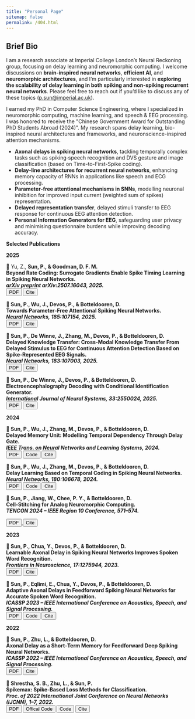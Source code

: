 ```yaml
---
title: "Personal Page"
sitemap: false
permalink: /404.html
---
```


## Brief Bio

I am a research associate at Imperial College London’s Neural Reckoning group, focusing on delay learning and neuromorphic computing. I welcome discussions on **brain-inspired neural networks**, **efficient AI**, and **neuromorphic architectures**, and I’m particularly interested in **exploring the scalability of delay learning in both spiking and non-spiking recurrent neural networks**. Please feel free to reach out if you’d like to discuss any of these topics (p.sun@imperial.ac.uk).

I earned my PhD in Computer Science Engineering, where I specialized in neuromorphic computing, machine learning, and speech & EEG processing. I was honored to receive the "Chinese Government Award for Outstanding PhD Students Abroad (2024)".  My research spans delay learning, bio-inspired neural architectures and frameworks, and neuronscience-inspired attention mechanisms.


- **Axonal delays in spiking neural networks**, tackling temporally complex tasks such as spiking‑speech recognition and DVS gesture and image classification (based on Time-to-First-Spike coding).  
- **Delay‑line architectures for recurrent neural networks**, enhancing memory capacity of RNNs in applications like speech and ECG processing.  
- **Parameter‑free attentional mechanisms in SNNs**, modelling neuronal inhibition for improved input current (weighted sum of spikes) representation. 
- **Delayed representation transfer**,  delayed stimuli transfer to EEG response for continuous EEG attention detection.  
- **Personal Information Generators for EEG**, safeguarding user privacy and minimising questionnaire burdens while improving decoding accuracy.


**Selected Publications**

**2025**


<!-- 15. Beyond Rate Coding: Surrogate Gradients Enable Spike Timing Learning in Spiking Neural Networks (arXiv:2507.16043, 2025) -->
📄 Yu, Z., <strong>Sun, P.<strong>, &amp; Goodman, D. F. M.  
<strong>Beyond Rate Coding: Surrogate Gradients Enable Spike Timing Learning in Spiking Neural Networks.</strong>  
<em>arXiv preprint arXiv:2507.16043, 2025.</em>  
<a href="https://arxiv.org/pdf/2507.16043.pdf" target="_blank"><button>PDF</button></a>
<button onclick="showBibtex('bib1')">Cite</button>
<div id="bib1" style="display:none; position:fixed; top:20%; left:50%; transform:translateX(-50%); background:#fff; border:1px solid #ccc; padding:1em; z-index:100; max-width:600px;">
  <pre id="txt1" style="white-space:pre-wrap;">
@article{yu2025beyond,
  title={Beyond Rate Coding: Surrogate Gradients Enable Spike Timing Learning in Spiking Neural Networks},
  author={Yu, Ziqiao and Sun, Pengfei and Goodman, Dan FM},
  journal={arXiv preprint arXiv:2507.16043},
  year={2025}
}
  </pre>
  <button onclick="copyBib('txt1')">Copy</button>
  <button onclick="hideBib('bib1')">Close</button>
</div>



<!-- 2. Towards Parameter‑Free Attentional SNNs (Neural Networks 185, 2025) -->
📄 <strong>Sun, P.</strong>, Wu, J., Devos, P., &amp; Botteldooren, D.  
<strong>Towards Parameter‑Free Attentional Spiking Neural Networks.</strong>  
<em>Neural Networks, 185:107154, 2025.</em>  
<a href="https://doi.org/10.1016/j.neunet.2025.107154" target="_blank"><button>PDF</button></a>
<button onclick="showBibtex('bib13')">Cite</button>
<div id="bib13" style="display:none; position:fixed; top:20%; left:50%; transform:translateX(-50%); background:#fff; border:1px solid #ccc; padding:1em; z-index:100; max-width:600px;">
  <pre id="txt13" style="white-space:pre-wrap;">
@article{sun2025towards,
  title={Towards parameter-free attentional spiking neural networks},
  author={Sun, Pengfei and Wu, Jibin and Devos, Paul and Botteldooren, Dick},
  journal={Neural Networks},
  volume={185},
  pages={107154},
  year={2025},
  publisher={Elsevier}
}
  </pre>
  <button onclick="copyBib('txt13')">Copy</button>
  <button onclick="hideBib('bib13')">Close</button>
</div>

<!-- 4. Delayed Knowledge Transfer (Neural Networks 183, 2025) -->
📄 <strong>Sun, P.</strong>, De Winne, J., Zhang, M., Devos, P., &amp; Botteldooren, D.  
<strong>Delayed Knowledge Transfer: Cross‑Modal Knowledge Transfer From Delayed Stimulus to EEG for Continuous Attention Detection Based on Spike‑Represented EEG Signals.</strong>  
<em>Neural Networks, 183:107003, 2025.</em>  
<a href="https://www.sciencedirect.com/science/article/pii/S0893608024009328" target="_blank"><button>PDF</button></a>
<button onclick="showBibtex('bib11')">Cite</button>
<div id="bib11" style="display:none; position:fixed; top:20%; left:50%; transform:translateX(-50%); background:#fff; border:1px solid #ccc; padding:1em; z-index:100; max-width:600px;">
  <pre id="txt11" style="white-space:pre-wrap;">
@article{sun2025delayed,
  title={Delayed knowledge transfer: Cross-modal knowledge transfer from delayed stimulus to EEG for continuous attention detection based on spike-represented EEG signals},
  author={Sun, Pengfei and De Winne, Jorg and Zhang, Malu and Devos, Paul and Botteldooren, Dick},
  journal={Neural Networks},
  volume={183},
  pages={107003},
  year={2025},
  publisher={Elsevier}
}
  </pre>
  <button onclick="copyBib('txt11')">Copy</button>
  <button onclick="hideBib('bib11')">Close</button>
</div>

<!-- 9. EEG Decoding with Conditional Identification Generator (I. J. Neural Systems 2025) -->
📄 <strong>Sun, P.</strong>, De Winne, J., Devos, P., &amp; Botteldooren, D.  
<strong>Electroencephalography Decoding with Conditional Identification Generator.</strong>  
<em>International Journal of Neural Systems, 33:2550024, 2025.</em>  
<a href="https://doi.org/10.1142/S0129065725500248" target="_blank"><button>PDF</button></a>
<button onclick="showBibtex('bib12')">Cite</button>
<div id="bib12" style="display:none; position:fixed; top:20%; left:50%; transform:translateX(-50%); background:#fff; border:1px solid #ccc; padding:1em; z-index:100; max-width:600px;">
  <pre id="txt12" style="white-space:pre-wrap;">
@article{sun2025electroencephalography,
  title={Electroencephalography Decoding with Conditional Identification Generator},
  author={Sun, Pengfei and De Winne, Jorg and Zhang, Malu and Devos, Paul and Botteldooren, Dick},
  journal={International journal of neural systems},
  pages={2550024},
  year={2025}
}
  </pre>
  <button onclick="copyBib('txt12')">Copy</button>
  <button onclick="hideBib('bib12')">Close</button>
</div>

**2024**

<!-- 1. Delayed Memory Unit (TNNLS 2024) -->
📄 <strong>Sun, P.</strong>, Wu, J., Zhang, M., Devos, P., &amp; Botteldooren, D.  
<strong>Delayed Memory Unit: Modelling Temporal Dependency Through Delay Gate.</strong>  
<em>IEEE Trans. on Neural Networks and Learning Systems, 2024.</em>  
<a href="https://arxiv.org/abs/2310.14982" target="_blank"><button>PDF</button></a>
<a href="https://github.com/sunpengfei1122/DMU" target="_blank"><button>Code</button></a>
<button onclick="showBibtex('bib8')">Cite</button>
<div id="bib8" style="display:none; position:fixed; top:20%; left:50%; transform:translateX(-50%); background:#fff; border:1px solid #ccc; padding:1em; z-index:100; max-width:600px;">
  <pre id="txt8" style="white-space:pre-wrap;">
@article{sun2024delayed,
  title={Delayed memory unit: modeling temporal dependency through delay gate},
  author={Sun, Pengfei and Wu, Jibin and Zhang, Malu and Devos, Paul and Botteldooren, Dick},
  journal={IEEE Transactions on Neural Networks and Learning Systems},
  year={2024},
  publisher={IEEE}
}
  </pre>
  <button onclick="copyBib('txt8')">Copy</button>
  <button onclick="hideBib('bib8')">Close</button>
</div>


<!-- 3. Delay Learning Based on Temporal Coding (Neural Networks 180, 2024) -->
📄 <strong>Sun, P.</strong>, Wu, J., Zhang, M., Devos, P., &amp; Botteldooren, D.  
<strong>Delay Learning Based on Temporal Coding in Spiking Neural Networks.</strong>  
<em>Neural Networks, 180:106678, 2024.</em>  
<a href="https://doi.org/10.1016/j.neunet.2024.106678" target="_blank"><button>PDF</button></a>
<a href="https://github.com/sunpengfei1122/DLTC" target="_blank"><button>Code</button></a>
<button onclick="showBibtex('bib9')">Cite</button>
<div id="bib9" style="display:none; position:fixed; top:20%; left:50%; transform:translateX(-50%); background:#fff; border:1px solid #ccc; padding:1em; z-index:100; max-width:600px;">
  <pre id="txt9" style="white-space:pre-wrap;">
@article{sun2024delay,
  title={Delay learning based on temporal coding in Spiking Neural Networks},
  author={Sun, Pengfei and Wu, Jibin and Zhang, Malu and Devos, Paul and Botteldooren, Dick},
  journal={Neural Networks},
  volume={180},
  pages={106678},
  year={2024},
  publisher={Elsevier}
}
  </pre>
  <button onclick="copyBib('txt9')">Copy</button>
  <button onclick="hideBib('bib9')">Close</button>
</div>

<!--10 Cell‑Stitching for Analog Neuromorphic Computing -->
📄 <strong>Sun, P.</strong>, Jiang, W., Chee, P. Y., &amp; Botteldooren, D.  
<strong>Cell‑Stitching for Analog Neuromorphic Computing.</strong>  
<em>TENCON 2024 – IEEE Region 10 Conference, 571–574.</em>

<a href="https://doi.org/10.1109/TENCON61640.2024.10903095" target="_blank">
  <button>PDF</button>
</a>
<button onclick="showBibtex('bib14')">Cite</button>

<div id="bib14" style="display:none; position:fixed; top:20%; left:50%; transform:translateX(-50%); background:#fff; border:1px solid #ccc; padding:1em; z-index:100; max-width:600px;">
  <pre id="txt14" style="white-space:pre-wrap;">
@inproceedings{sun2024cell,
  title={Cell-Stitching for Analog Neuromorphic Computing},
  author={Sun, Pengfei and Jiang, Wenyu and Chee, Piew Yoong and Botteldooren, Dick},
  booktitle={TENCON 2024-2024 IEEE Region 10 Conference (TENCON)},
  pages={571--574},
  year={2024},
  organization={IEEE}
}
  </pre>
  <button onclick="copyBib('txt14')">Copy</button>
  <button onclick="hideBib('bib14')">Close</button>
</div>

**2023**

<!-- 5. Learnable Axonal Delay (Frontiers in Neuroscience 2023) -->
📄 <strong>Sun, P.</strong>, Chua, Y., Devos, P., &amp; Botteldooren, D.  
<strong>Learnable Axonal Delay in Spiking Neural Networks Improves Spoken Word Recognition.</strong>  
<em>Frontiers in Neuroscience, 17:1275944, 2023.</em>  
<a href="https://doi.org/10.3389/fnins.2023.1275944" target="_blank"><button>PDF</button></a>
<button onclick="showBibtex('bib3')">Cite</button>
<div id="bib3" style="display:none; position:fixed; top:20%; left:50%; transform:translateX(-50%); background:#fff; border:1px solid #ccc; padding:1em; z-index:100; max-width:600px;">
  <pre id="txt3" style="white-space:pre-wrap;">
@article{sun2023learnable,
  title={Learnable axonal delay in spiking neural networks improves spoken word recognition},
  author={Sun, Pengfei and Chua, Yansong and Devos, Paul and Botteldooren, Dick},
  journal={Frontiers in Neuroscience},
  volume={17},
  pages={1275944},
  year={2023},
  publisher={Frontiers Media SA}
}
  </pre>
  <button onclick="copyBib('txt3')">Copy</button>
  <button onclick="hideBib('bib3')">Close</button>
</div>

<!-- 7. Adaptive Axonal Delays (ICASSP 2023) -->
📄 <strong>Sun, P.</strong>, Eqlimi, E., Chua, Y., Devos, P., &amp; Botteldooren, D.  
<strong>Adaptive Axonal Delays in Feedforward Spiking Neural Networks for Accurate Spoken Word Recognition.</strong>  
<em>ICASSP 2023 – IEEE International Conference on Acoustics, Speech, and Signal Processing.</em>  
<a href="https://doi.org/10.1109/ICASSP49357.2023.10094768" target="_blank"><button>PDF</button></a>
<a href="https://github.com/sunpengfei1122/Adaptive_axonal_delay" target="_blank"><button>Code</button></a>
<button onclick="showBibtex('bib1')">Cite</button>
<div id="bib1" style="display:none; position:fixed; top:20%; left:50%; transform:translateX(-50%); background:#fff; border:1px solid #ccc; padding:1em; z-index:100; max-width:600px;">
  <pre id="txt1" style="white-space:pre-wrap;">
@INPROCEEDINGS{10094768,
  author={Sun, Pengfei and Eqlimi, Ehsan and Chua, Yansong and Devos, Paul and Botteldooren, Dick},
  booktitle={ICASSP 2023 - 2023 IEEE International Conference on Acoustics, Speech and Signal Processing (ICASSP)}, 
  title={Adaptive Axonal Delays in Feedforward Spiking Neural Networks for Accurate Spoken Word Recognition}, 
  year={2023},
  volume={},
  number={},
  pages={1-5},
  doi={10.1109/ICASSP49357.2023.10094768}}
  </pre>
  <button onclick="copyBib('txt1')">Copy</button>
  <button onclick="hideBib('bib1')">Close</button>
</div>

**2022**

<!-- 6. Axonal Delay as Short‑Term Memory (ICASSP 2022) -->
📄 <strong>Sun, P.</strong>, Zhu, L., &amp; Botteldooren, D.  
<strong>Axonal Delay as a Short‑Term Memory for Feedforward Deep Spiking Neural Networks.</strong>  
<em>ICASSP 2022 – IEEE International Conference on Acoustics, Speech, and Signal Processing.</em>  
<a href="https://arxiv.org/abs/2205.02115" target="_blank"><button>PDF</button></a>
<button onclick="showBibtex('bib2')">Cite</button>
<div id="bib2" style="display:none; position:fixed; top:20%; left:50%; transform:translateX(-50%); background:#fff; border:1px solid #ccc; padding:1em; z-index:100; max-width:600px;">
  <pre id="txt2" style="white-space:pre-wrap;">
@inproceedings{sun2022axonal,
  title={Axonal delay as a short-term memory for feed forward deep spiking neural networks},
  author={Sun, Pengfei and Zhu, Longwei and Botteldooren, Dick},
  booktitle={ICASSP 2022-2022 IEEE international conference on acoustics, speech and signal processing (ICASSP)},
  pages={8932--8936},
  year={2022},
  organization={IEEE}
}
  </pre>
  <button onclick="copyBib('txt2')">Copy</button>
  <button onclick="hideBib('bib2')">Close</button>
</div>

<!-- 8. Spikemax (IJCNN 2022) -->
📄 Shrestha, S. B., Zhu, L., &amp; <strong>Sun, P.</strong>  
<strong>Spikemax: Spike‑Based Loss Methods for Classification.</strong>  
<em>Proc. of 2022 International Joint Conference on Neural Networks (IJCNN), 1–7, 2022.</em>  
<a href="https://doi.org/10.1109/IJCNN55064.2022.9892379" target="_blank"><button>PDF</button></a>
<a href="https://github.com/lava-nc/lava-dl/blob/main/src/lava/lib/dl/slayer/loss.py" target="_blank"><button>Offical Code</button></a>
<a href="https://github.com/sunpengfei1122/Spikemax" target="_blank"><button>Code</button></a>
<button onclick="showBibtex('bib5')">Cite</button>
<div id="bib5" style="display:none; position:fixed; top:20%; left:50%; transform:translateX(-50%); background:#fff; border:1px solid #ccc; padding:1em; z-index:100; max-width:600px;">
  <pre id="txt5" style="white-space:pre-wrap;">
@inproceedings{shrestha2022spikemax,
  title={Spikemax: spike-based loss methods for classification},
  author={Shrestha, Sumit Bam and Zhu, Longwei and Sun, Pengfei},
  booktitle={2022 international joint conference on neural networks (IJCNN)},
  pages={1--7},
  year={2022},
  organization={IEEE}
}
  </pre>
  <button onclick="copyBib('txt5')">Copy</button>
  <button onclick="hideBib('bib5')">Close</button>
</div>
<script defer src="/assets/js/bibtex.js"></script>

